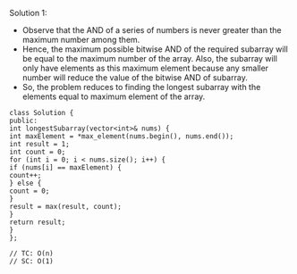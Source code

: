 Solution 1:
​
- Observe that the AND of a series of numbers is never greater than the maximum number among them.
- Hence, the maximum possible bitwise AND of the required subarray will be equal to the maximum number of the array. Also, the subarray will only have elements as this maximum element because any smaller number will reduce the value of the bitwise AND of subarray.
- So, the problem reduces to finding the longest subarray with the elements equal to maximum element of the array.
​
```
class Solution {
public:
int longestSubarray(vector<int>& nums) {
int maxElement = *max_element(nums.begin(), nums.end());
int result = 1;
int count = 0;
for (int i = 0; i < nums.size(); i++) {
if (nums[i] == maxElement) {
count++;
} else {
count = 0;
}
result = max(result, count);
}
return result;
}
};
​
// TC: O(n)
// SC: O(1)
```